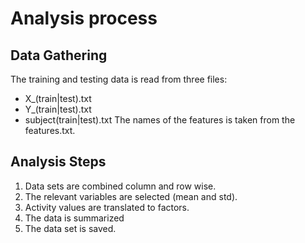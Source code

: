 # Analysis process
## Data Gathering
The training and testing data is read from three files:
* X_(train|test).txt
* Y_(train|test).txt
* subject(train|test).txt
The names of the features is taken from the features.txt. 

## Analysis Steps
1. Data sets are combined column and row wise. 
2. The relevant variables are selected (mean and std).
3. Activity values are translated to factors.
4. The data is summarized
5. The data set is saved.